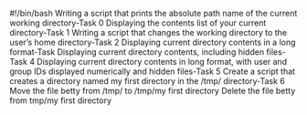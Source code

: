 #!/bin/bash
Writing a script that prints the absolute path name of the current working directory-Task 0
Displaying the contents list of your current directory-Task 1 
Writing a script that changes the working directory to the user’s home directory-Task 2
Displaying current directory contents in a long format-Task
Displaying current directory contents, including hidden files-Task 4
Displaying current directory contents in long format, with user and group IDs displayed numerically and hidden files-Task 5
Create a script that creates a directory named my first directory in the /tmp/ directory-Task 6
Move the file betty from /tmp/ to /tmp/my first directory
Delete the file betty from tmp/my first directory
